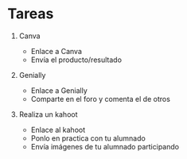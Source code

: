 # Tareas

1. Canva
    * Enlace a Canva
    * Envía el producto/resultado

2. Genially
    * Enlace a Genially
    * Comparte en el foro y comenta el de otros 

3. Realiza un kahoot
    * Enlace al kahoot
    * Ponlo en practica con tu alumnado
    * Envía imágenes de tu alumnado participando
    
